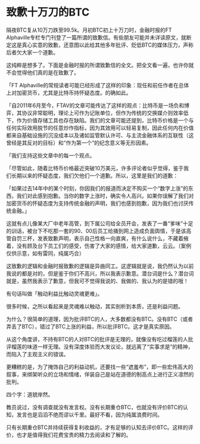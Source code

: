 # 致歉十万刀的BTC

隔夜BTC复从10万刀跌至99.5k。月初BTC初上十万刀时，金融时报的FT Alphaville专栏专门刊登了一篇所谓的致歉信。有些朋友可能并未详读原文，就断定这是真心实意的致歉，还意图以此给其他多年批评、贬低BTC的媒体压力，声称后者欠大家一个道歉。

这纯粹是想多了。下面是金融时报的所谓致歉信的全文。把全文看一遍，也许你就不会觉得他们真的是在致歉了。

「FT Alphaville的常规读者可能已经形成了这样的印象：现任和前任作者在总体上对加密货币，尤其是比特币持怀疑态度。的确如此。

「自2011年6月至今，FTAV的文章可能传达了这样的观点：比特币是一场负和博弈，其协议非常聪明，理论上可作为记账单位，但作为传统的交换媒介则效率低下，作为价值存储工具也存在缺陷。我们的文章可能还提到，比特币价格是一个与任何实际效用脱节的任意炒作指标，因为其效用可以轻易复制，因此任何内在价值都来自基础设施的沉没成本以及诸如监管默认许可、与主流金融体系的互联性（这曾经是其反对的目标）和“作为第一个”的纪念意义等无形因素。

「我们支持这些文章中的每一个观点。

「尽管如此，随着比特币价格最近突破10万美元，许多评论者似乎觉得，鉴于我们长期以来的怀疑态度，我们欠他们一个道歉。所以，这里是我们的道歉：

「如果过去14年中的某个时刻，你因我们的报道而决定不购买一个“数字上涨”的东西，我们对此感到抱歉。当你的数字上涨时，确实令人高兴。如果你误解了我们对加密货币的怀疑态度为支持传统金融的声明，我们也感到抱歉，因为我们也讨厌传统金融。」

这就有点儿像某大厂中老年高管，到下属公司给全员开会，发表了一番“爹味”十足的训话，被台下不吃那一套的90、00后员工给捅到网上造成负面舆情，于是该高管自罚三杯，发表致歉声明，表示自己性格一向直爽，有什么说什么，不藏着掖着，没有顾及台下员工们的感受，伤害了大家的感情，给大家道歉，云云。（案例仅供示意，如有雷同，纯属巧合）

这致歉的逻辑和金融时报致歉的逻辑是异曲同工。这逻辑就是说，我仍然认为以前我说的都是对的，但是鉴于你们不高兴，所以我表示歉意。潜台词是什么？潜台词就是，虽然我表示了歉意，但我可不觉得我说的、我做的、我认为的是错的哦！

有句话叫做「触动利益比触动灵魂更难」。

很多时候，之所以看起来是灵魂难以触动，其实剖析到本质，还是利益问题。

为什么？很简单的道理，因为批评BTC的人，大多数都没有BTC。没有BTC（或者弄丢了BTC），错过了BTC上涨的利益，所以批评BTC。这才是真实原因。

从这个角度讲，不持有BTC的人对BTC的批评是无理的，就像没有吃过榴莲的人批评榴莲的味道一样无理。没有深度体验而大发议论，就远离了“实事求是”的精神，而陷入了主观主义的错误。

更糟糕的是，为了掩饰自己的利益动机，还要找一些“遮羞布”，即一些宏伟高大的叙事，来绑架听众的立场和情绪，佯装自己是站在道德的制高点上进行正义凛然的批判。

四个字：道貌岸然。

教员说过，没有调查就没有发言权。没有长期重仓BTC，也就没有评价BTC的认知，发言也是滔滔不绝而谬以千里。最好不看，因为纯属浪费时间。

只有长期重仓BTC并持续获得复利收益的，才有足够的认知去评价BTC。这样的评价，也才是值得我们花费宝贵的精力去阅读和了解的。
